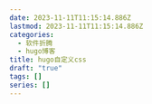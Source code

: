 ```yaml
---
date: 2023-11-11T11:15:14.886Z
lastmod: 2023-11-11T11:15:14.886Z
categories:
  - 软件折腾
  - hugo博客
title: hugo自定义css
draft: "true"
tags: []
series: []
---
```

